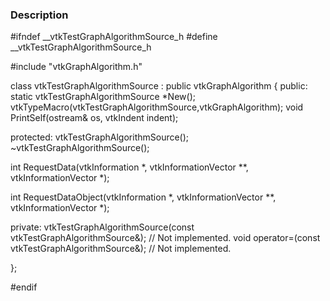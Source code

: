 ### Description
<source lang="cpp">
#ifndef __vtkTestGraphAlgorithmSource_h
#define __vtkTestGraphAlgorithmSource_h

#include "vtkGraphAlgorithm.h"

class vtkTestGraphAlgorithmSource : public vtkGraphAlgorithm 
{
public:
  static vtkTestGraphAlgorithmSource *New();
  vtkTypeMacro(vtkTestGraphAlgorithmSource,vtkGraphAlgorithm);
  void PrintSelf(ostream& os, vtkIndent indent);
	
protected:
  vtkTestGraphAlgorithmSource();
  ~vtkTestGraphAlgorithmSource();
  
  int RequestData(vtkInformation *, vtkInformationVector **, vtkInformationVector *);
  
  int RequestDataObject(vtkInformation *, vtkInformationVector **, vtkInformationVector *);

private:
  vtkTestGraphAlgorithmSource(const vtkTestGraphAlgorithmSource&);  // Not implemented.
  void operator=(const vtkTestGraphAlgorithmSource&);  // Not implemented.

};

#endif
</source>
